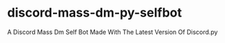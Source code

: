 # discord-mass-dm-py-selfbot
A Discord Mass Dm Self Bot Made With The Latest Version Of Discord.py 
